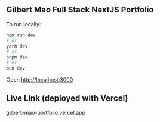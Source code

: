 ## Gilbert Mao Full Stack NextJS Portfolio

To run locally:

```bash
npm run dev
# or
yarn dev
# or
pnpm dev
# or
bun dev
```

Open [http://localhost:3000](http://localhost:3000)

## Live Link (deployed with Vercel)

gilbert-mao-portfolio.vercel.app
